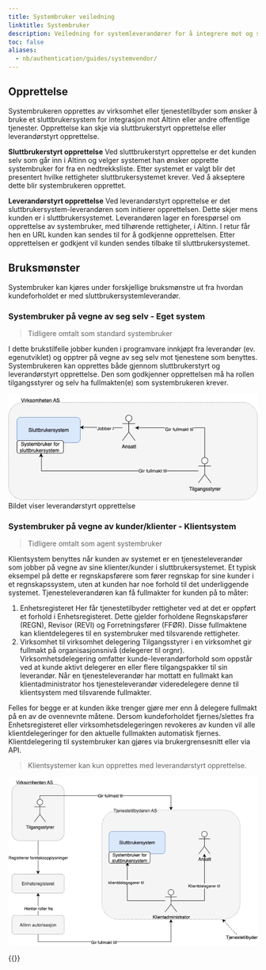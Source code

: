 ```yaml
---
title: Systembruker veiledning
linktitle: Systembruker
description: Veiledning for systemleverandører for å integrere mot og sette opp systembrukere i sitt sluttbrukersystem.
toc: false
aliases:
  - nb/authentication/guides/systemvendor/
---
```


## Opprettelse

Systembrukeren opprettes av virksomhet eller tjenestetilbyder som ønsker å bruke et sluttbrukersystem for integrasjon mot Altinn eller andre offentlige tjenester.
Opprettelse kan skje via sluttbrukerstyrt opprettelse eller leverandørstyrt opprettelse.

**Sluttbrukerstyrt opprettelse**
Ved sluttbrukerstyrt opprettelse er det kunden selv som går inn i Altinn og velger systemet han ønsker opprette systembruker for fra en nedtrekksliste.
Etter systemet er valgt blir det presentert hvilke rettigheter sluttbrukersystemet krever. Ved å akseptere dette blir systembrukeren opprettet.

**Leverandørstyrt opprettelse**
Ved leverandørstyrt opprettelse er det sluttbrukersystem-leverandøren som initierer opprettelsen. Dette skjer mens kunden er i sluttbrukersystemet. Leverandøren lager en forespørsel om opprettelse av systembruker, med tilhørende rettigheter, i Altinn. I retur får hen en URL kunden kan sendes til for å godkjenne opprettelsen. Etter opprettelsen er godkjent vil kunden sendes tilbake til sluttbrukersystemet.

## Bruksmønster

Systembruker kan kjøres under forskjellige bruksmønstre ut fra hvordan kundeforholdet er med sluttbrukersystemleverandør.

### Systembruker på vegne av seg selv - Eget system

> Tidligere omtalt som standard systembruker

I dette brukstilfelle jobber kunden i programvare innkjøpt fra leverandør (ev. egenutviklet) og opptrer på vegne av seg selv mot tjenestene som benyttes.
Systembrukeren kan opprettes både gjennom sluttbrukerstyrt og leverandørstyrt opprettelse.
Den som godkjenner opprettelsen må ha rollen tilgangsstyrer og selv ha fullmakten(e) som systembrukeren krever.

![Leverandørstyrt opprettelse av kundestyrt system](eget_system.png)
Bildet viser leverandørstyrt opprettelse

### Systembruker på vegne av kunder/klienter - Klientsystem

> Tidligere omtalt som agent systembruker

Klientsystem benyttes når kunden av systemet er en tjenesteleverandør som jobber på vegne av sine klienter/kunder i sluttbrukersystemet.
Et typisk eksempel på dette er regnskapsførere som fører regnskap for sine kunder i et regnskapssystem, uten at kunden har noe forhold til det underliggende systemet.
Tjenesteleverandøren kan få fullmakter for kunden på to måter:

1. Enhetsregisteret
   Her får tjenestetilbyder rettigheter ved at det er oppført et forhold i Enhetsregisteret. Dette gjelder forholdene Regnskapsfører (REGN), Revisor (REVI) og Forretningsfører (FFØR).
   Disse fullmaktene kan klientdelegeres til en systembruker med tilsvarende rettigheter.
2. Virksomhet til virksomhet delegering
   Tilgangsstyrer i en virksomhet gir fullmakt på organisasjonsnivå (delegerer til orgnr).
   Virksomhetsdelegering omfatter kunde-leverandørforhold som oppstår ved at kunde aktivt delegerer en eller flere tilgangspakker til sin leverandør.
   Når en tjenesteleverandør har mottatt en fullmakt kan klientadministrator hos tjenesteleverandør videredelegere denne til klientsystem med tilsvarende fullmakter.

Felles for begge er at kunden ikke trenger gjøre mer enn å delegere fullmakt på en av de ovennevnte måtene.
Dersom kundeforholdet fjernes/slettes fra Enhetsregisteret eller virksomhetsdelegeringen revokeres av kunden vil alle klientdelegeringer for den aktuelle fullmakten automatisk fjernes.
Klientdelegering til systembruker kan gjøres via brukergrensesnitt eller via API.

> Klientsystemer kan kun opprettes med leverandørstyrt opprettelse.

![Klientsystem](klient_system.png)

{{<children />}}
